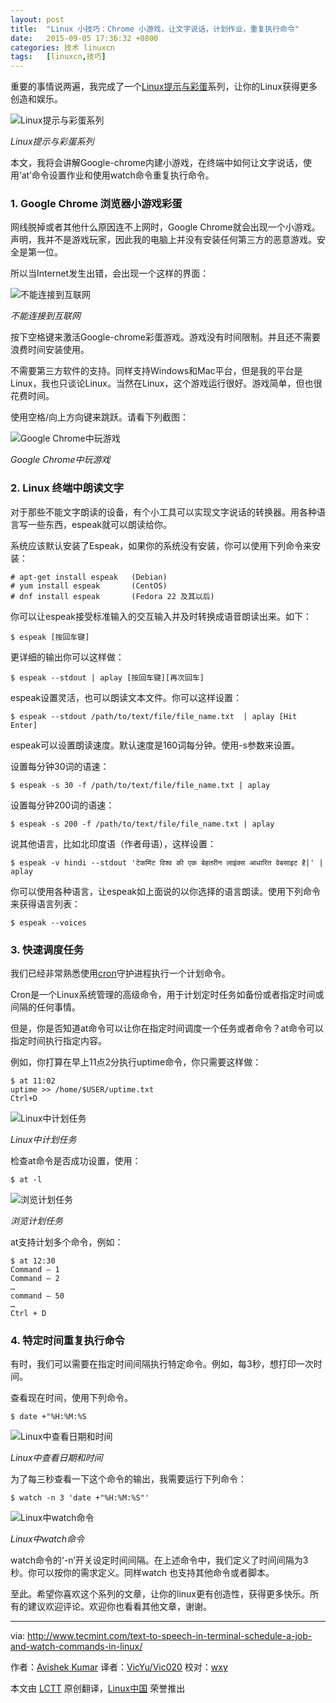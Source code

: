 ```yaml
---
layout: post
title:	"Linux 小技巧：Chrome 小游戏，让文字说话，计划作业，重复执行命令"
date:	2015-09-05 17:36:32 +0800 
categories:	技术 linuxcn 
tags:	[linuxcn,技巧]
---
```



重要的事情说两遍，我完成了一个[Linux提示与彩蛋](http://www.tecmint.com/tag/linux-tricks/)系列，让你的Linux获得更多创造和娱乐。


![Linux提示与彩蛋系列](/Asserts/Images//attachment/album/201509/05/173634o33sq3x7f4oaoo0v.png)


*Linux提示与彩蛋系列*


本文，我将会讲解Google-chrome内建小游戏，在终端中如何让文字说话，使用‘at’命令设置作业和使用watch命令重复执行命令。


### 1. Google Chrome 浏览器小游戏彩蛋


网线脱掉或者其他什么原因连不上网时，Google Chrome就会出现一个小游戏。声明，我并不是游戏玩家，因此我的电脑上并没有安装任何第三方的恶意游戏。安全是第一位。


所以当Internet发生出错，会出现一个这样的界面：


![不能连接到互联网](/Asserts/Images//attachment/album/201509/05/173635h3io33rxm811miof.png)


*不能连接到互联网*


按下空格键来激活Google-chrome彩蛋游戏。游戏没有时间限制。并且还不需要浪费时间安装使用。


不需要第三方软件的支持。同样支持Windows和Mac平台，但是我的平台是Linux，我也只谈论Linux。当然在Linux，这个游戏运行很好。游戏简单，但也很花费时间。


使用空格/向上方向键来跳跃。请看下列截图：


![Google Chrome中玩游戏](/Asserts/Images//attachment/album/201509/05/173643p1zvlww1wb1ynl9e.gif)


*Google Chrome中玩游戏*


### 2. Linux 终端中朗读文字


对于那些不能文字朗读的设备，有个小工具可以实现文字说话的转换器。用各种语言写一些东西，espeak就可以朗读给你。


系统应该默认安装了Espeak，如果你的系统没有安装，你可以使用下列命令来安装：



```
# apt-get install espeak   (Debian)
# yum install espeak       (CentOS)
# dnf install espeak       (Fedora 22 及其以后)

```

你可以让espeak接受标准输入的交互输入并及时转换成语音朗读出来。如下：



```
$ espeak [按回车键]

```

更详细的输出你可以这样做：



```
$ espeak --stdout | aplay [按回车键][再次回车]

```

espeak设置灵活，也可以朗读文本文件。你可以这样设置：



```
$ espeak --stdout /path/to/text/file/file_name.txt  | aplay [Hit Enter] 

```

espeak可以设置朗读速度。默认速度是160词每分钟。使用-s参数来设置。


设置每分钟30词的语速：



```
$ espeak -s 30 -f /path/to/text/file/file_name.txt | aplay

```

设置每分钟200词的语速：



```
$ espeak -s 200 -f /path/to/text/file/file_name.txt | aplay

```

说其他语言，比如北印度语（作者母语），这样设置：



```
$ espeak -v hindi --stdout 'टेकमिंट विश्व की एक बेहतरीन लाइंक्स आधारित वेबसाइट है|' | aplay 

```

你可以使用各种语言，让espeak如上面说的以你选择的语言朗读。使用下列命令来获得语言列表：



```
$ espeak --voices

```

### 3. 快速调度任务


我们已经非常熟悉使用[cron](http://www.tecmint.com/11-cron-scheduling-task-examples-in-linux/)守护进程执行一个计划命令。


Cron是一个Linux系统管理的高级命令，用于计划定时任务如备份或者指定时间或间隔的任何事情。


但是，你是否知道at命令可以让你在指定时间调度一个任务或者命令？at命令可以指定时间执行指定内容。


例如，你打算在早上11点2分执行uptime命令，你只需要这样做：



```
$ at 11:02
uptime >> /home/$USER/uptime.txt 
Ctrl+D

```

![Linux中计划任务](/Asserts/Images//attachment/album/201509/05/173644y3lk7hdpj9s9pj9t.png)


*Linux中计划任务*


检查at命令是否成功设置，使用：



```
$ at -l

```

![浏览计划任务](/Asserts/Images//attachment/album/201509/05/173644dffasxbb3yk8iibx.png)


*浏览计划任务*


at支持计划多个命令，例如：



```
$ at 12:30
Command – 1
Command – 2
…
command – 50
…
Ctrl + D

```

### 4. 特定时间重复执行命令


有时，我们可以需要在指定时间间隔执行特定命令。例如，每3秒，想打印一次时间。


查看现在时间，使用下列命令。



```
$ date +"%H:%M:%S

```

![Linux中查看日期和时间](/Asserts/Images//attachment/album/201509/05/173645kpg76tuv61u16pdb.png)


*Linux中查看日期和时间*


为了每三秒查看一下这个命令的输出，我需要运行下列命令：



```
$ watch -n 3 'date +"%H:%M:%S"'

```

![Linux中watch命令](/Asserts/Images//attachment/album/201509/05/173645rff9msveppe9e930.gif)


*Linux中watch命令*


watch命令的‘-n’开关设定时间间隔。在上述命令中，我们定义了时间间隔为3秒。你可以按你的需求定义。同样watch 也支持其他命令或者脚本。


至此。希望你喜欢这个系列的文章，让你的linux更有创造性，获得更多快乐。所有的建议欢迎评论。欢迎你也看看其他文章，谢谢。




---


via: <http://www.tecmint.com/text-to-speech-in-terminal-schedule-a-job-and-watch-commands-in-linux/>


作者：[Avishek Kumar](http://www.tecmint.com/author/avishek/) 译者：[VicYu/Vic020](http://vicyu.net) 校对：[wxy](https://github.com/wxy)


本文由 [LCTT](https://github.com/LCTT/TranslateProject) 原创翻译，[Linux中国](https://linux.cn/) 荣誉推出
